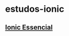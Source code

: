 # estudos-ionic

## [Ionic Essencial](https://github.com/jonatasleon/estudos-ionic/tree/master/ionic-essencial)
